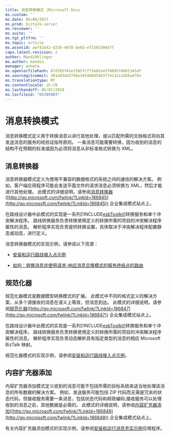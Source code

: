 ```yaml
---
title: 消息转换模式 |Microsoft Docs
ms.custom: ''
ms.date: 06/08/2017
ms.prod: biztalk-server
ms.reviewer: ''
ms.suite: ''
ms.tgt_pltfrm: ''
ms.topic: article
ms.assetid: aef41642-d33b-4878-be65-ef336530647f
caps.latest.revision: 2
author: MandiOhlinger
ms.author: mandia
manager: anneta
ms.openlocfilehash: 87df85f41e15857cf73e82e437009574861345df
ms.sourcegitcommit: 381e83d43796a345488d54b3f7413e11d56ad7be
ms.translationtype: MT
ms.contentlocale: zh-CN
ms.lasthandoff: 05/07/2019
ms.locfileid: "65395903"
---
```

# <a name="message-transformation-patterns"></a>消息转换模式
消息转换模式定义用于转换消息以进行其他处理，或以匹配所需的文档格式将向其发送消息的服务的经验证指导原则。 一条消息可能需要转换，因为收到的消息的结构不在预期的标准或因为必须将消息从非标准格式转换为 XML。  
  
## <a name="message-translator"></a>消息转换器  
 消息转换器模式定义为使用不兼容的数据格式的系统之间的通信的解决方案。 例如，客户端应用程序可能会发送平面文件的请求消息必须转换为 XML，然后才能进行其他处理。 此模式的详细说明，请参阅[消息转换器](http://go.microsoft.com/fwlink/?LinkId=186845)([http://go.microsoft.com/fwlink/?LinkId=186845](http://go.microsoft.com/fwlink/?LinkId=186845)) 企业集成模式站点上。  
  
 在路线设计器中此模式的实现是一系列[!INCLUDE[esbToolkit](../includes/esbtoolkit-md.md)]转换服务和单个冲突解决程序。 路线转换服务负责转换使用定义的转换所需的项目的冲突解决程序属性的消息。 解析程序实现负责提供转换设置，具体取决于冲突解决程序配置静态或动态，进行定义。  
  
 消息转换器模式的实现示例，请参阅以下资源：  
  
-   [安装和运行路线接入点示例](../esb-toolkit/installing-and-running-the-itinerary-on-ramp-sample.md)  
  
-   [如何：转换消息并使用请求-响应消息交换模式的服务终结点的路由](../esb-toolkit/transform-message-and-route-to-service-endpoint-using-request-response-message.md)  
  
## <a name="normalizer"></a>规范化器  
 规范化器模式是数据模型转换模式的扩展。 此模式中不同的格式定义的解决方案，从多个源接收的消息在语义上等效，但消息到达。 此模式的详细说明，请参阅[规范化器](http://go.microsoft.com/fwlink/?LinkId=186847)([http://go.microsoft.com/fwlink/?LinkId=186847](http://go.microsoft.com/fwlink/?LinkId=186847)) 企业集成模式站点上。  
  
 在路线设计器中此模式的实现是一系列[!INCLUDE[esbToolkit](../includes/esbtoolkit-md.md)]转换服务和单个冲突解决程序。 路线转换服务负责转换使用定义的转换所需的项目的冲突解决程序属性的消息。 解析程序实现负责动态解析具有指定类型的消息的相应 Microsoft BizTalk 映射。  
  
 规范化器模式的实现示例，请参阅[安装和运行路线接入点示例](../esb-toolkit/installing-and-running-the-itinerary-on-ramp-sample.md)。  
  
## <a name="content-enricher"></a>内容扩充器添加  
 内容扩充器添加模式定义收到的消息可能不包括所需的目标系统来适当地处理该消息的所有数据的解决方案。 例如，发送服务可能包括 ZIP 代码而无需是冗余的状态代码，但接收服务需要一条消息，包括状态代码和邮政编码;接收服务可以处理收到的消息之前，其他数据是必需的。 此模式的详细说明，请参阅[内容扩充器添加](http://go.microsoft.com/fwlink/?LinkId=186848)([http://go.microsoft.com/fwlink/?LinkId=186848](http://go.microsoft.com/fwlink/?LinkId=186848)) 企业集成模式站点上。  
  
 有关内容扩充器添加模式的实现示例，请参阅[安装和运行消息充实示例](../esb-toolkit/installing-and-running-the-message-enrichment-sample.md)应用程序。